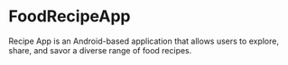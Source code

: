 # FoodRecipeApp
Recipe App is an Android-based application that allows users to explore, share, and savor a diverse range of food recipes.
